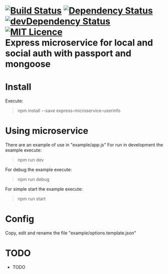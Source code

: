 [![Build Status](https://travis-ci.org/miyoda/express-microservice-userinfo.svg?branch=master)](https://travis-ci.org/miyoda/express-microservice-userinfo)
[![Dependency Status](https://david-dm.org/miyoda/express-microservice-userinfo.svg)](https://david-dm.org/miyoda/express-microservice-userinfo)
[![devDependency Status](https://david-dm.org/miyoda/express-microservice-userinfo/dev-status.svg)](https://david-dm.org/miyoda/express-microservice-userinfo#info=devDependencies)
[![MIT Licence](https://badges.frapsoft.com/os/mit/mit.svg?v=103)](https://opensource.org/licenses/mit-license.php)   
Express microservice for local and social auth with passport and mongoose
==============================================================

# Install
Execute:
> npm install --save express-microservice-userinfo

# Using microservice
There are an example of use in "example/app.js"
For run in development the example execute:
> npm run dev

For debug the example execute:
> npm run debug

For simple start the example execute:
> npm run start

# Config
Copy, edit and rename the file "example/options.template.json"

# TODO
- TODO
